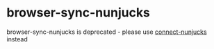 # browser-sync-nunjucks

browser-sync-nunjucks is deprecated - please use [connect-nunjucks](https://github.com/pkyeck/connect-nunjucks) instead
